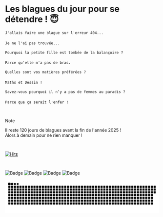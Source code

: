 
<h1>Les blagues du jour pour se détendre ! 😇</h1>

```diff
J'allais faire une blague sur l'erreur 404...

Je ne l'ai pas trouvée...
```

```diff
Pourquoi la petite fille est tombée de la balançoire ?

Parce qu'elle n'a pas de bras.
```

```diff
Quelles sont vos matières préférées ?

Maths et Dessin !
```

```diff
Savez-vous pourquoi il n’y a pas de femmes au paradis ?

Parce que ça serait l'enfer !
```

<br/>

> [!NOTE]
> Il reste 120 jours de blagues avant la fin de l'année 2025 ! <br/>
> Alors à demain pour ne rien manquer !

<br/>


[![Hits](https://hits.seeyoufarm.com/api/count/incr/badge.svg?url=https%3A%2F%2Fgithub.com%2FClems02%2Fhit-counter&count_bg=%23003E80&title_bg=%235C9FE1&icon=powershell.svg&icon_color=%23FFFFFF&title=Visite&edge_flat=false)](https://hits.seeyoufarm.com)


<br/>


![Badge](https://img.shields.io/badge/Last%20updated%20on-white?style=for-the-badge&logo=clockify)   ![Badge](https://img.shields.io/badge/03/09-white?style=for-the-badge) ![Badge](https://img.shields.io/badge/at-white?style=for-the-badge) ![Badge](https://img.shields.io/badge/03:05-white?style=for-the-badge)


<p align="center">
 <img width="1000" src="assets/github-snake.svg" alt="snake"/>
</p>
